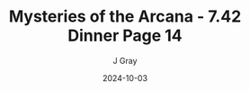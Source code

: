 ---
title: 'Mysteries of the Arcana - 7.42 Dinner Page 14'
alt: 'Mysteries of the Arcana'
date: '2024-10-03'
author: 'J Gray'
artist: 'Keira'
---